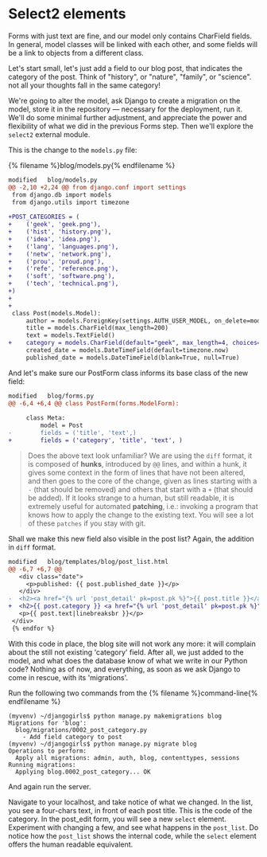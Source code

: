 # Select2 elements

Forms with just text are fine, and our model only contains CharField fields.
In general, model classes will be linked with each other, and some fields
will be a link to objects from a different class.

Let's start small, let's just add a field to our blog post, that indicates
the category of the post.  Think of "history", or "nature", "family", or
"science".  not all your thoughts fall in the same category!

We're going to alter the model, ask Django to create a migration on the
model, store it in the repository — necessary for the deployment, run it.
We'll do some minimal further adjustment, and appreciate the power and
flexibility of what we did in the previous Forms step.  Then we'll explore
the ``select2`` external module.

This is the change to the ``models.py`` file:

{% filename %}blog/models.py{% endfilename %}
```diff
modified   blog/models.py
@@ -2,10 +2,24 @@ from django.conf import settings
 from django.db import models
 from django.utils import timezone
 
+POST_CATEGORIES = (
+    ('geek', 'geek.png'),
+    ('hist', 'history.png'),
+    ('idea', 'idea.png'),
+    ('lang', 'languages.png'),
+    ('netw', 'network.png'),
+    ('prou', 'proud.png'),
+    ('refe', 'reference.png'),
+    ('soft', 'software.png'),
+    ('tech', 'technical.png'),
+)
+
+
 class Post(models.Model):
     author = models.ForeignKey(settings.AUTH_USER_MODEL, on_delete=models.CASCADE)
     title = models.CharField(max_length=200)
     text = models.TextField()
+    category = models.CharField(default="geek", max_length=4, choices=POST_CATEGORIES)
     created_date = models.DateTimeField(default=timezone.now)
     published_date = models.DateTimeField(blank=True, null=True)
```

And let's make sure our PostForm class informs its base class of the new field:

```diff
modified   blog/forms.py
@@ -6,4 +6,4 @@ class PostForm(forms.ModelForm):
 
     class Meta:
         model = Post
-        fields = ('title', 'text',)
+        fields = ('category', 'title', 'text', )
```

> Does the above text look unfamiliar?  We are using the ``diff`` format, it
> is composed of **hunks**, introduced by ``@@`` lines, and within a hunk,
> it gives some context in the form of lines that have not been altered, and
> then goes to the core of the change, given as lines starting with a ``-``
> (that should be removed) and others that start with a ``+`` (that should
> be added).  If it looks strange to a human, but still readable, it is
> extremely useful for automated **patching**, i.e.: invoking a program that
> knows how to apply the change to the existing text.  You will see a lot of
> these ``patches`` if you stay with git.

Shall we make this new field also visible in the post list?  Again, the
addition in ``diff`` format.

```diff
modified   blog/templates/blog/post_list.html
@@ -6,7 +6,7 @@
   <div class="date">
     <p>published: {{ post.published_date }}</p>
   </div>
-  <h2><a href="{% url 'post_detail' pk=post.pk %}">{{ post.title }}</a></h2>
+  <h2>{{ post.category }} <a href="{% url 'post_detail' pk=post.pk %}">{{ post.title }}</a></h2>
   <p>{{ post.text|linebreaksbr }}</p>
 </div>
 {% endfor %}
```

With this code in place, the blog site will not work any more: it will
complain about the still not existing 'category' field.  After all, we just
added to the model, and what does the database know of what we write in our
Python code?  Nothing as of now, and everything, as soon as we ask Django to
come in rescue, with its 'migrations'.

Run the following two commands from the {% filename %}command-line{% endfilename %}
```
(myvenv) ~/djangogirls$ python manage.py makemigrations blog
Migrations for 'blog':
  blog/migrations/0002_post_category.py
    - Add field category to post
(myvenv) ~/djangogirls$ python manage.py migrate blog
Operations to perform:
  Apply all migrations: admin, auth, blog, contenttypes, sessions
Running migrations:
  Applying blog.0002_post_category... OK
```

And again run the server.

Navigate to your localhost, and take notice of what we changed.  In the
list, you see a four-chars text, in front of each post title.  This is the
code of the category.  In the post_edit form, you will see a new ``select``
element.  Experiment with changing a few, and see what happens in the
``post_list``.  Do notice how the ``post_list`` shows the internal code,
while the ``select`` element offers the human readable equivalent.
